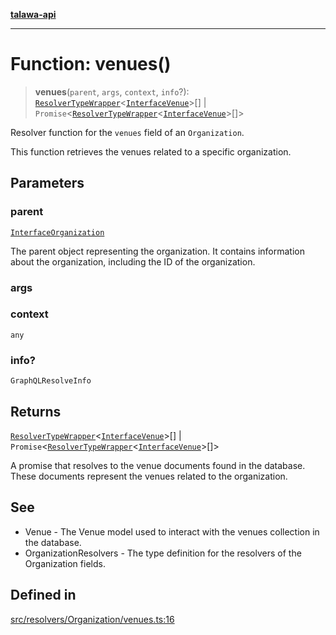 [**talawa-api**](../../../../README.md)

***

# Function: venues()

> **venues**(`parent`, `args`, `context`, `info`?): [`ResolverTypeWrapper`](../../../../types/generatedGraphQLTypes/type-aliases/ResolverTypeWrapper.md)\<[`InterfaceVenue`](../../../../models/Venue/interfaces/InterfaceVenue.md)\>[] \| `Promise`\<[`ResolverTypeWrapper`](../../../../types/generatedGraphQLTypes/type-aliases/ResolverTypeWrapper.md)\<[`InterfaceVenue`](../../../../models/Venue/interfaces/InterfaceVenue.md)\>[]\>

Resolver function for the `venues` field of an `Organization`.

This function retrieves the venues related to a specific organization.

## Parameters

### parent

[`InterfaceOrganization`](../../../../models/Organization/interfaces/InterfaceOrganization.md)

The parent object representing the organization. It contains information about the organization, including the ID of the organization.

### args

### context

`any`

### info?

`GraphQLResolveInfo`

## Returns

[`ResolverTypeWrapper`](../../../../types/generatedGraphQLTypes/type-aliases/ResolverTypeWrapper.md)\<[`InterfaceVenue`](../../../../models/Venue/interfaces/InterfaceVenue.md)\>[] \| `Promise`\<[`ResolverTypeWrapper`](../../../../types/generatedGraphQLTypes/type-aliases/ResolverTypeWrapper.md)\<[`InterfaceVenue`](../../../../models/Venue/interfaces/InterfaceVenue.md)\>[]\>

A promise that resolves to the venue documents found in the database. These documents represent the venues related to the organization.

## See

 - Venue - The Venue model used to interact with the venues collection in the database.
 - OrganizationResolvers - The type definition for the resolvers of the Organization fields.

## Defined in

[src/resolvers/Organization/venues.ts:16](https://github.com/Suyash878/talawa-api/blob/f376d03c37e9acd046e7cc983947432c95f74442/src/resolvers/Organization/venues.ts#L16)
